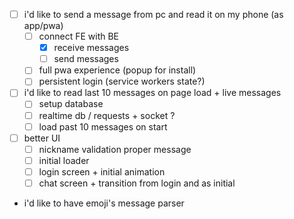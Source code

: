 - [ ] i'd like to send a message from pc and read it on my phone (as app/pwa)
  - [ ] connect FE with BE
    - [x] receive messages
    - [ ] send messages
  - [ ] full pwa experience (popup for install)
  - [ ] persistent login (service workers state?)
- [ ] i'd like to read last 10 messages on page load + live messages
  - [ ] setup database
  - [ ] realtime db / requests + socket ?
  - [ ] load past 10 messages on start
- [ ] better UI
  - [ ] nickname validation proper message
  - [ ] initial loader
  - [ ] login screen + initial animation
  - [ ] chat screen + transition from login and as initial
- i'd like to have emoji's message parser